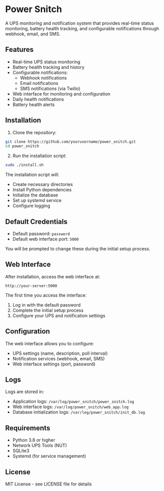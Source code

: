 # Power Snitch

A UPS monitoring and notification system that provides real-time status monitoring, battery health tracking, and configurable notifications through webhook, email, and SMS.

## Features

- Real-time UPS status monitoring
- Battery health tracking and history
- Configurable notifications:
  - Webhook notifications
  - Email notifications
  - SMS notifications (via Twilio)
- Web interface for monitoring and configuration
- Daily health notifications
- Battery health alerts

## Installation

1. Clone the repository:
```bash
git clone https://github.com/yourusername/power_snitch.git
cd power_snitch
```

2. Run the installation script:
```bash
sudo ./install.sh
```

The installation script will:
- Create necessary directories
- Install Python dependencies
- Initialize the database
- Set up systemd service
- Configure logging

## Default Credentials

- Default password: `password`
- Default web interface port: `5000`

You will be prompted to change these during the initial setup process.

## Web Interface

After installation, access the web interface at:
```
http://your-server:5000
```

The first time you access the interface:
1. Log in with the default password
2. Complete the initial setup process
3. Configure your UPS and notification settings

## Configuration

The web interface allows you to configure:
- UPS settings (name, description, poll interval)
- Notification services (webhook, email, SMS)
- Web interface settings (port, password)

## Logs

Logs are stored in:
- Application logs: `/var/log/power_snitch/power_snitch.log`
- Web interface logs: `/var/log/power_snitch/web_app.log`
- Database initialization logs: `/var/log/power_snitch/init_db.log`

## Requirements

- Python 3.8 or higher
- Network UPS Tools (NUT)
- SQLite3
- Systemd (for service management)

## License

MIT License - see LICENSE file for details 